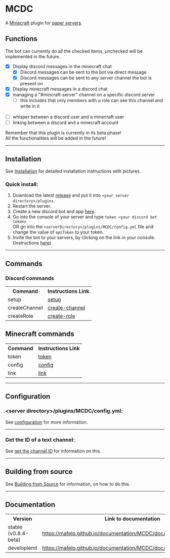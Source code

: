# MCDC
A [Minecraft](https://www.minecraft.net) plugin for [paper servers](https://papermc.io).

## Functions
The bot can currently do all the checked items, unchecked will be implemented in the future.
 - [X] Display discord messages in the minecraft chat
    - [X] Discord messages can be sent to the bot via direct message
    - [X] Discord messages can be sent to any server channel the bot is present on
 - [X] Display minecraft messages in a discord chat
 - [X] managing a "#mincraft-server" channel on a specific discord server
   - [ ] this includes that only members with a role can see this channel and write in it
 <br><br>
 - [ ] whisper between a discord user and a minecraft user
 - [ ] linking between a discord and a minecraft account
<div class="alert alert-danger" role="alert">Remember that this plugin is currently in its beta phase!<br>
All the functionalities will be added in the future!</div>

---

## Installation
See [Installation](./installation) for detailed installation instructions with pictures.

### Quick install:
1. Download the latest [release](https://github.com/MaFeLP/MCDC/releases/) and put it into `<your server directory>/plugins`.
2. Restart the server.
3. Create a new discord bot and app [here](https://discord.com/developers/applications).
4. Go into the console of your server and type `token <your discord bot token>` <br>
   OR go into the `<serverDirectory>/plugins/MCDC/config.yml` file and change the value of `apiToken` to your token.
5. Invite the bot to your servers, by clicking on the link in your console. (Instructions [here](./invite-bot))

---

## Commands
### Discord commands
<table>
	<tr>
		<th>Command</th>
		<th>Instructions Link</th>
	</tr>
	<tr>
		<td>setup</td>
		<td><a href="./commands/setup">setup</a></td>
	</tr>
	<tr>
		<td>createChannel</td>
		<td><a href="./commands/create-channel">create-channel</a></td>
	</tr>
	<tr>
		<td>createRole</td>
		<td><a href="./commands/create-role">create-role</a></td>
	</tr>
</table>

## Minecraft commands
<table>
	<tr>
		<th>Command</th>
		<th>Instructions Link</th>
	</tr>
	<tr>
		<td>token</td>
		<td><a href="./commands/token">token</a></td>
	</tr>
	<tr>
		<td>config</td>
		<td><a href="./commands/config">config</a></td>
	</tr>
	<tr>
		<td>link</td>
		<td><a href="./commands/link">link</a></td>
	</tr>
</table>

---

## Configuration
### \<server directory\>/plugins/MCDC/config.yml:
See [configuration](./configuration) for more information.

---

### Get the ID of a text channel:
See [get the channel ID](./get-channel-ID) for information on this.

---

## Building from source
See [Building from Source](./building-from-source) for information, on how to do this.

---

## Documentation

<table>
	<tr>
		<th>Version</th>
		<th>Link to documentation</th>
		<th>Documentation Mirror</th>
	</tr>
	<tr>
		<td>stable (v0.8.4-beta)</td>
		<td><a href="https://mafelp.github.io/documentation/MCDC/doc/v0.8.4-beta/index.html">https://mafelp.github.io/documentation/MCDC/doc/v0.8.4-beta/index.html</a></td>
		<td><a href="https://mafelp.github.io/MCDC/doc/v0.8.4-beta/index.html">https://mafelp.github.io/MCDC/doc/v0.8.4-beta/index.html</td>
	</tr>
	<tr>
		<td>developlemt</td>
		<td><a href="https://mafelp.github.io/documentation/MCDC/doc/development/index.html">https://mafelp.github.io/documentation/MCDC/doc/development/index.html</a></td>
		<td><a href="https://mafelp.github.io/MCDC/doc/development/index.html">https://mafelp.github.io/MCDC/doc/development/index.html</td>
	</tr>
</table>
<!--
### Stable version
The documentation can be found either on
[my main project page](https://mafelp.github.io/documentation/MCDC/doc/v0.8.4-beta/index.html)
or [on this project's page](./doc/v0.8.4-beta/index.html).
### Development documentation
The documentation can be found either on
[my main project page](https://mafelp.github.io/documentation/MCDC/doc/development/index.html)
or [on this project's page](./doc/development/index.html).-->
